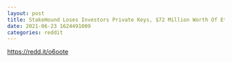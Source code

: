```yaml
--- 
layout: post 
title: StakeHound Loses Investors Private Keys, $72 Million Worth Of Ethereum Gone 
date: 2021-06-23 1624491009 
categories: reddit 
--- 
```

https://redd.it/o6oote